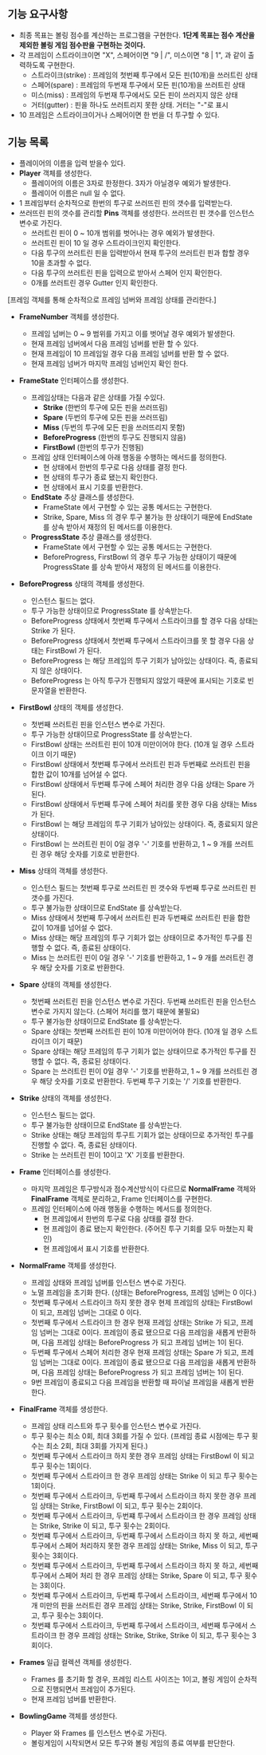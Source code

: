 ## 기능 요구사항
- 최종 목표는 볼링 점수를 계산하는 프로그램을 구현한다. **1단계 목표는 점수 계산을 제외한 볼링 게임 점수판을 구현하는 것이다.**
- 각 프레임이 스트라이크이면 "X", 스페어이면 "9 | /", 미스이면 "8 | 1", 과 같이 출력하도록 구현한다.
    - 스트라이크(strike) : 프레임의 첫번째 투구에서 모든 핀(10개)을 쓰러트린 상태
    - 스페어(spare) : 프레임의 두번재 투구에서 모든 핀(10개)을 쓰러트린 상태
    - 미스(miss) : 프레임의 두번재 투구에서도 모든 핀이 쓰러지지 않은 상태
    - 거터(gutter) : 핀을 하나도 쓰러트리지 못한 상태. 거터는 "-"로 표시
- 10 프레임은 스트라이크이거나 스페어이면 한 번을 더 투구할 수 있다.


## 기능 목록
- 플레이어의 이름을 입력 받을수 있다.
- **Player** 객체를 생성한다.
    - 플레이어의 이름은 3자로 한정한다. 3자가 아닐경우 예외가 발생한다.
    - 플레이어 이름은 null 일 수 없다.
- 1 프레임부터 순차적으로 한번의 투구로 쓰러뜨린 핀의 갯수를 입력받는다.
- 쓰러뜨린 핀의 갯수를 관리할 **Pins** 객체를 생성한다. 쓰러뜨린 핀 갯수를 인스턴스 변수로 가진다.
    - 쓰러트린 핀이 0 ~ 10개 범위를 벗어나는 경우 예외가 발생한다.
    - 쓰러트린 핀이 10 일 경우 스트라이크인지 확인한다.
    - 다음 투구의 쓰러트린 핀을 입력받아서 현재 투구의 쓰러트린 핀과 합할 경우 10을 초과할 수 없다.
    - 다음 투구의 쓰러트린 핀을 입력으로 받아서 스페어 인지 확인한다.
    - 0개를 쓰러트린 경우 Gutter 인지 확인한다.

[프레임 객체를 통해 순차적으로 프레임 넘버와 프레임 상태를 관리한다.]
- **FrameNumber** 객체를 생성한다.
    - 프레임 넘버는 0 ~ 9 범위를 가지고 이를 벗어날 경우 예외가 발생한다.
    - 현재 프레임 넘버에서 다음 프레임 넘버를 반환 할 수 있다.
    - 현재 프레임이 10 프레임일 경우 다음 프레임 넘버를 반환 할 수 없다.
    - 현재 프레임 넘버가 마지막 프레임 넘버인지 확인 한다.

- **FrameState** 인터페이스를 생성한다.
    - 프레임상태는 다음과 같은 상태를 가질 수있다.
        - **Strike** (한번의 투구에 모든 핀을 쓰러뜨림)
        - **Spare** (두번의 투구에 모든 핀을 쓰러뜨림)
        - **Miss** (두번의 투구에 모든 핀을 쓰러뜨리지 못함)
        - **BeforeProgress** (한번의 투구도 진행되지 않음)
        - **FirstBowl** (한번의 투구가 진행됨)
    - 프레임 상태 인터페이스에 아래 행동을 수행하는 메서드를 정의한다.
      - 현 상태에서 한번의 투구로 다음 상태를 결정 한다.
      - 현 상태의 투구가 종료 됐는지 확인한다.
      - 현 상태에서 표시 기호를 반환한다.
    - **EndState** 추상 클래스를 생성한다.
      - FrameState 에서 구현할 수 있는 공통 메서드는 구현한다.
      - Strike, Spare, Miss 의 경우 투구 불가능 한 상태이기 때문에 EndState 를 상속 받아서 재정의 된 메서드를 이용한다.
    - **ProgressState** 추상 클래스를 생성한다.
      - FrameState 에서 구현할 수 있는 공통 메서드는 구현한다.
      - BeforeProgress, FirstBowl 의 경우 투구 가능한 상태이기 때문에 ProgressState 를 상속 받아서 재정의 된 메서드를 이용한다.
- **BeforeProgress** 상태의 객체를 생성한다.
    - 인스턴스 필드는 없다.
    - 투구 가능한 상태이므로 ProgressState 를 상속받는다.
    - BeforeProgress 상태에서 첫번째 투구에서 스트라이크를 할 경우 다음 상태는 Strike 가 된다.
    - BeforeProgress 상태에서 첫번째 투구에서 스트라이크를 못 할 경우 다음 상태는 FirstBowl 가 된다.
    - BeforeProgress 는 해당 프레임의 투구 기회가 남아있는 상태이다. 즉, 종료되지 않은 상태이다.
    - BeforeProgress 는 아직 투구가 진행되지 않았기 때문에 표시되는 기호로 빈 문자열을 반환한다.
- **FirstBowl** 상태의 객체를 생성한다.
    - 첫번째 쓰러트린 핀을 인스턴스 변수로 가진다.
    - 투구 가능한 상태이므로 ProgressState 를 상속받는다.
    - FirstBowl 상태는 쓰러트린 핀이 10개 미만이어야 한다. (10개 일 경우 스트라이크 이기 때문)
    - FirstBowl 상태에서 첫번째 투구에서 쓰러트린 핀과 두번째로 쓰러트린 핀을 합한 값이 10개를 넘어설 수 없다.
    - FirstBowl 상태에서 두번째 투구에 스페어 처리한 경우 다음 상태는 Spare 가 된다.
    - FirstBowl 상태에서 두번째 투구에 스페어 처리를 못한 경우 다음 상태는 Miss 가 된다.
    - FirstBowl 는 해당 프레임의 투구 기회가 남아있는 상태이다. 즉, 종료되지 않은 상태이다.
    - FirstBowl 는 쓰러트린 핀이 0일 경우 '-' 기호를 반환하고, 1 ~ 9 개를 쓰러트린 경우 해당 숫자를 기호로 반환한다.
- **Miss** 상태의 객체를 생성한다.
    - 인스턴스 필드는 첫번째 투구로 쓰러트린 핀 갯수와 두번째 투구로 쓰러트린 핀 갯수를 가진다.
    - 투구 불가능한 상태이므로 EndState 를 상속받는다.
    - Miss 상태에서 첫번째 투구에서 쓰러트린 핀과 두번째로 쓰러트린 핀을 합한 값이 10개를 넘어설 수 없다.
    - Miss 상태는 해당 프레임의 투구 기회가 없는 상태이므로 추가적인 투구를 진행할 수 없다. 즉, 종료된 상태이다.
    - Miss 는 쓰러트린 핀이 0일 경우 '-' 기호를 반환하고, 1 ~ 9 개를 쓰러트린 경우 해당 숫자를 기호로 반환한다.
- **Spare** 상태의 객체를 생성한다.
    - 첫번째 쓰러트린 핀을 인스턴스 변수로 가진다. 두번째 쓰러트린 핀을 인스턴스 변수로 가지지 않는다. (스페어 처리를 했기 때문에 불필요)
    - 투구 불가능한 상태이므로 EndState 를 상속받는다.
    - Spare 상태는 첫번째 쓰러트린 핀이 10개 미만이어야 한다. (10개 일 경우 스트라이크 이기 때문)
    - Spare 상태는 해당 프레임의 투구 기회가 없는 상태이므로 추가적인 투구를 진행할 수 없다. 즉, 종료된 상태이다.
    - Spare 는 쓰러트린 핀이 0일 경우 '-' 기호를 반환하고, 1 ~ 9 개를 쓰러트린 경우 해당 숫자를 기호로 반환한다. 두번째 투구 기호는 '/' 기호를 반환한다.
- **Strike** 상태의 객체를 생성한다.
    - 인스턴스 필드는 없다.
    - 투구 불가능한 상태이므로 EndState 를 상속받는다.
    - Strike 상태는 해당 프레임의 투구트 기회가 없는 상태이므로 추가적인 투구를 진행할 수 없다. 즉, 종료된 상태이다.
    - Strike 는 쓰러트린 핀이 10이고 'X' 기호를 반환한다.
- **Frame** 인터페이스를 생성한다.
    - 마지막 프레임은 투구방식과 점수계산방식이 다르므로 **NormalFrame** 객체와 **FinalFrame** 객체로 분리하고, Frame 인터페이스를 구현한다.
    - 프레임 인터페이스에 아래 행동을 수행하는 메서드를 정의한다.
        - 현 프레임에서 한번의 투구로 다음 상태를 결정 한다.
        - 현 프레임이 종료 됐는지 확인한다. (주어진 투구 기회를 모두 마쳤는지 확인)
        - 현 프레임에서 표시 기호를 반환한다.
- **NormalFrame** 객체를 생성한다.
    - 프레임 상태와 프레임 넘버를 인스턴스 변수로 가진다.
    - 노멀 프레임을 초기화 한다. (상태는 BeforeProgress, 프레임 넘버는 0 이다.)
    - 첫번째 투구에서 스트라이크 하지 못한 경우 현제 프레임의 상태는 FirstBowl 이 되고, 프레임 넘버는 그대로 0 이다.
    - 첫번째 투구에서 스트라이크 한 경우 현재 프레임 상태는 Strike 가 되고, 프레임 넘버는 그대로 0이다. 프레임이 종료 됐으므로 다음 프레임을 새롭게 반환하며, 다음 프레임 상태는 BeforeProgress 가 되고 프레임 넘버는 1이 된다.
    - 두번째 투구에서 스페어 처리한 경우 현재 프레임 상태는 Spare 가 되고, 프레임 넘버는 그대로 0이다. 프레임이 종료 됐으므로 다음 프레임을 새롭게 반환하며, 다음 프레임 상태는 BeforeProgress 가 되고 프레임 넘버는 1이 된다.
    - 9번 프레임이 종료되고 다음 프레임을 반환할 때 파이널 프레임을 새롭게 반환한다.
- **FinalFrame** 객체를 생성한다.
    - 프레임 상태 리스트와 투구 횟수를 인스턴스 변수로 가진다.
    - 투구 횟수는 최소 0회, 최대 3회를 가질 수 있다. (프레임 종료 시점에는 투구 횟수는 최소 2회, 최대 3회를 가지게 된다.)
    - 첫번째 투구에서 스트라이크 하지 못한 경우 프레임 상태는 FirstBowl 이 되고 투구 횟수는 1회이다.
    - 첫번째 투구에서 스트라이크 한 경우 프레임 상태는 Strike 이 되고 투구 횟수는 1회이다.
    - 첫번째 투구에서 스트라이크, 두번째 투구에서 스트라이크 하지 못한 경우 프레임 상태는 Strike, FirstBowl 이 되고, 투구 횟수는 2회이다.
    - 첫번째 투구에서 스트라이크, 두번쨰 투구에서 스트라이크 한 경우 프레임 상태는 Strike, Strike 이 되고, 투구 횟수는 2회이다.
    - 첫번쨰 투구에서 스트라이크, 두번째 투구에서 스트라이크 하지 못 하고, 세번째 투구에서 스페어 처리하지 못한 경우 프레임 상태는 Strike, Miss 이 되고, 투구 횟수는 3회이다.
    - 첫번쨰 투구에서 스트라이크, 두번째 투구에서 스트라이크 하지 못 하고, 세번째 투구에서 스페어 처리 한 경우 프레임 상태는 Strike, Spare 이 되고, 투구 횟수는 3회이다.
    - 첫번쨰 투구에서 스트라이크, 두번째 투구에서 스트라이크, 세번째 투구에서 10 개 미만의 핀을 쓰러트린 경우 프레임 상태는 Strike, Strike, FirstBowl 이 되고, 투구 횟수는 3회이다.
    - 첫번쨰 투구에서 스트라이크, 두번째 투구에서 스트라이크, 세번째 투구에서 스트라이크 한 경우 프레임 상태는 Strike, Strike, Strike 이 되고, 투구 횟수는 3회이다.
- **Frames** 일급 컬렉션 객체를 생성한다.
    - Frames 를 초기화 할 경우, 프레임 리스트 사이즈는 1이고, 볼링 게임이 순차적으로 진행되면서 프레임이 추가된다.
    - 현재 프레임 넘버를 반환한다.
- **BowlingGame** 객체를 생성한다.
    - Player 와 Frames 를 인스턴스 변수로 가진다.
    - 볼링게임이 시작되면서 모든 투구와 볼링 게임의 종료 여부를 판단한다.